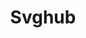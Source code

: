 ---
title: 'Svghub'
description: 'A library of over 70 custom-color elements ready to paste into your project.'
link: 'https://svghub.vercel.app/'
imageURL: 'https://res.cloudinary.com/dc6mrv5cb/image/upload/v1703874775/personal-resources/icons/svghub.vercel.app__cwqwpj.png'
---